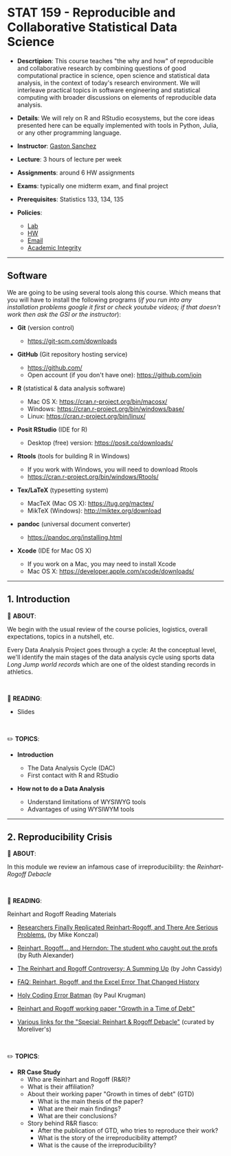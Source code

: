 # STAT 159 - Reproducible and Collaborative Statistical Data Science

- __Descrtipion__: This course teaches "the why and how" of reproducible and collaborative research by combining questions of good computational practice in science, open science and statistical data analysis, in the context of today's research environment. We will interleave practical topics in software engineering and statistical computing with broader discussions on elements of reproducible data analysis.

- __Details__: We will rely on R and RStudio ecosystems, but the core ideas presented here can be equally implemented with tools in Python, Julia, or any other programming language.

- __Instructor__: [Gaston Sanchez](https://www.gastonsanchez.com)

- __Lecture__: 3 hours of lecture per week

- __Assignments__: around 6 HW assignments

- __Exams__: typically one midterm exam, and final project

- __Prerequisites__: Statistics 133, 134, 135

- __Policies__:
    + [Lab](https://github.com/gastonstat/course-policies/blob/main/policy-lab.md)
    + [HW](https://github.com/gastonstat/course-policies/blob/main/policy-hw.md)
    + [Email](https://github.com/gastonstat/course-policies/blob/main/policy-email.md)
    + [Academic Integrity](https://github.com/gastonstat/course-policies/blob/main/policy-academic-integrity.md)


-----


## Software

We are going to be using several tools along this course. Which means that you will have to install the following programs (_if you run into any installation problems google it first or check youtube videos; if that doesn't work then ask the GSI or the instructor_):

- __Git__ (version control)
	- https://git-scm.com/downloads

- __GitHub__ (Git repository hosting service)
	- https://github.com/
  - Open account (if you don't have one): https://github.com/join

- __R__ (statistical & data analysis software)
	- Mac OS X: https://cran.r-project.org/bin/macosx/
	- Windows: https://cran.r-project.org/bin/windows/base/
	- Linux: https://cran.r-project.org/bin/linux/

- __Posit RStudio__ (IDE for R)
	- Desktop (free) version: https://posit.co/downloads/

- __Rtools__ (tools for building R in Windows)
	- If you work with Windows, you will need to download Rtools
	- https://cran.r-project.org/bin/windows/Rtools/

- __Tex/LaTeX__ (typesetting system)
	- MacTeX (Mac OS X): https://tug.org/mactex/
	- MikTeX (Windows): http://miktex.org/download

- __pandoc__ (universal document converter)
	- https://pandoc.org/installing.html

- __Xcode__ (IDE for Mac OS X)
	- If you work on a Mac, you may need to install Xcode
	- Mac OS X: https://developer.apple.com/xcode/downloads/


-----


## 1. Introduction

:card_index: __ABOUT__:

We begin with the usual review of the course policies, logistics, overall expectations, topics in a nutshell, etc.

Every Data Analysis Project goes through a cycle: At the conceptual level, we'll identify the main stages of the data analysis cycle using sports data _Long Jump world records_ which are one of the oldest standing records in athletics.

<br>

:book: __READING__: 

- Slides

<br>

:pencil2: __TOPICS__:

+ __Introduction__
    - The Data Analysis Cycle (DAC)
    - First contact with R and RStudio

+ __How not to do a Data Analysis__
    - Understand limitations of WYSIWYG tools
    - Advantages of using WYSIWYM tools


-----


## 2. Reproducibility Crisis

:card_index: __ABOUT__:

In this module we review an infamous case of irreproducibility: the _Reinhart-Rogoff Debacle_

<br>

:book: __READING__: 

Reinhart and Rogoff Reading Materials

- [Researchers Finally Replicated Reinhart-Rogoff, and There Are Serious Problems.](http://rooseveltinstitute.org/researchers-finally-replicated-reinhart-rogoff-and-there-are-serious-problems/) (by Mike Konczal)

- [Reinhart, Rogoff... and Herndon: The student who caught out the profs](http://www.bbc.com/news/magazine-22223190) (by Ruth Alexander)

- [The Reinhart and Rogoff Controversy: A Summing Up](http://www.newyorker.com/news/john-cassidy/the-reinhart-and-rogoff-controversy-a-summing-up) (by John Cassidy) 

- [FAQ: Reinhart, Rogoff, and the Excel Error That Changed History](http://www.bloomberg.com/news/articles/2013-04-18/faq-reinhart-rogoff-and-the-excel-error-that-changed-history)

- [Holy Coding Error Batman](http://krugman.blogs.nytimes.com/2013/04/16/holy-coding-error-batman/) (by Paul Krugman)

- [Reinhart and Rogoff working paper "Growth in a Time of Debt"](http://www.nber.org/papers/w15639)

- [Various links for the "Special: Reinhart & Rogoff Debacle"](http://morelivers.blogspot.fr/2013/04/21st-apr-special-reinhart-rogoff-debacle.html) (curated by Moreliver's)

<br>

:pencil2: __TOPICS__:

+ __RR Case Study__
    - Who are Reinhart and Rogoff (R&R)?
    - What is their affiliation?
    - About their working paper "Growth in times of debt" (GTD)
    	+ What is the main thesis of the paper?
    	+ What are their main findings?
    	+ What are their conclusions?
    - Story behind R&R fiasco:
    	+ After the publication of GTD, who tries to reproduce their work?
    	+ What is the story of the irreproducibility attempt?
    	+ What is the cause of the irreproducibility?

